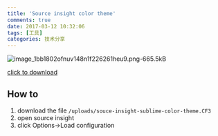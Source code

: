 ```yaml
---
title: 'Source insight color theme'
comments: true
date: 2017-03-12 10:32:06
tags: [工具]
categories: 技术分享
---
```


![image_1bb1802ofnuv148n1f226261heu9.png-665.5kB][1]


[click to download](/uploads/souce-insight-sublime-color-theme.CF3)

How to
--------
1. download the file `/uploads/souce-insight-sublime-color-theme.CF3`
2. open source insight
3. click Options->Load configuration

  [1]: http://static.zybuluo.com/shenyuflying/zwofd8d075r44j23do1pabg0/image_1bb1802ofnuv148n1f226261heu9.png